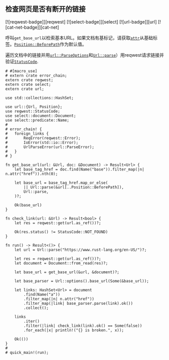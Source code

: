 ## 检查网页是否有断开的链接

[![reqwest-badge]][reqwest] [![select-badge]][select] [![url-badge]][url] [![cat-net-badge]][cat-net]

呼叫`get_base_url`以检索基本URL。如果文档有基标记，请获取[`attr`]从基础标签。[`Position::BeforePath`]作为默认值。

遍历文档中的链接并用[`url::ParseOptions`]和[`Url::parse`]）用reqwest请求链接并验证[`StatusCode`].

```rust,no_run
# #[macro_use]
# extern crate error_chain;
extern crate reqwest;
extern crate select;
extern crate url;

use std::collections::HashSet;

use url::{Url, Position};
use reqwest::StatusCode;
use select::document::Document;
use select::predicate::Name;
#
# error_chain! {
#   foreign_links {
#       ReqError(reqwest::Error);
#       IoError(std::io::Error);
#       UrlParseError(url::ParseError);
#   }
# }

fn get_base_url(url: &Url, doc: &Document) -> Result<Url> {
    let base_tag_href = doc.find(Name("base")).filter_map(|n| n.attr("href")).nth(0);

    let base_url = base_tag_href.map_or_else(
        || Url::parse(&url[..Position::BeforePath]),
        Url::parse,
    )?;

    Ok(base_url)
}

fn check_link(url: &Url) -> Result<bool> {
    let res = reqwest::get(url.as_ref())?;

    Ok(res.status() != StatusCode::NOT_FOUND)
}

fn run() -> Result<()> {
    let url = Url::parse("https://www.rust-lang.org/en-US/")?;

    let res = reqwest::get(url.as_ref())?;
    let document = Document::from_read(res)?;

    let base_url = get_base_url(&url, &document)?;

    let base_parser = Url::options().base_url(Some(&base_url));

    let links: HashSet<Url> = document
        .find(Name("a"))
        .filter_map(|n| n.attr("href"))
        .filter_map(|link| base_parser.parse(link).ok())
        .collect();

    links
        .iter()
        .filter(|link| check_link(link).ok() == Some(false))
        .for_each(|x| println!("{} is broken.", x));

    Ok(())
}
#
# quick_main!(run);
```

[`attr`]: https://docs.rs/select/*/select/node/struct.Node.html#method.attr

[`position::beforepath`]: https://docs.rs/url/*/url/enum.Position.html#variant.BeforePath

[`statuscode`]: https://docs.rs/reqwest/*/reqwest/struct.StatusCode.html

[`url::parse`]: https://docs.rs/url/*/url/struct.Url.html#method.parse

[`url::parseoptions`]: https://docs.rs/url/*/url/struct.ParseOptions.html
